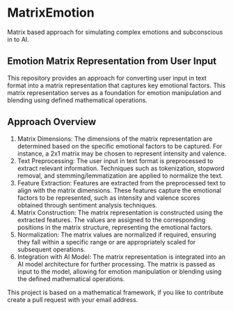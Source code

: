 # MatrixEmotion
Matrix based approach for simulating complex emotions and subconscious in to AI.

## Emotion Matrix Representation from User Input
This repository provides an approach for converting user input in text format into a matrix representation that captures key emotional factors. This matrix representation serves as a foundation for emotion manipulation and blending using defined mathematical operations.

## Approach Overview

1. Matrix Dimensions: The dimensions of the matrix representation are determined based on the specific emotional factors to be captured. For instance, a 2x1 matrix may be chosen to represent intensity and valence.
2. Text Preprocessing: The user input in text format is preprocessed to extract relevant information. Techniques such as tokenization, stopword removal, and stemming/lemmatization are applied to normalize the text.
3. Feature Extraction: Features are extracted from the preprocessed text to align with the matrix dimensions. These features capture the emotional factors to be represented, such as intensity and valence scores obtained through sentiment analysis techniques.
4. Matrix Construction: The matrix representation is constructed using the extracted features. The values are assigned to the corresponding positions in the matrix structure, representing the emotional factors.
5. Normalization: The matrix values are normalized if required, ensuring they fall within a specific range or are appropriately scaled for subsequent operations.
6. Integration with AI Model: The matrix representation is integrated into an AI model architecture for further processing. The matrix is passed as input to the model, allowing for emotion manipulation or blending using the defined mathematical operations.

This project is based on a mathematical framework, if you like to contribute create a pull request with your email address.
